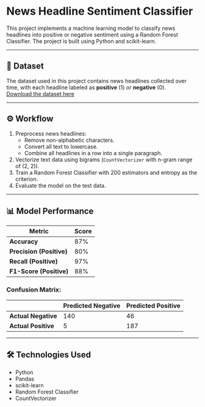 # News Headline Sentiment Classifier

This project implements a machine learning model to classify news headlines into positive or negative sentiment using a Random Forest Classifier. The project is built using Python and scikit-learn.

---

## 📁 Dataset
The dataset used in this project contains news headlines collected over time, with each headline labeled as **positive** (1) or **negative** (0).  
[Download the dataset here](https://www.kaggle.com/datasets/siddharthtyagi/news-headlines-dataset-for-stock-sentiment-analyze)

---

## ⚙️ Workflow
1. Preprocess news headlines:
   - Remove non-alphabetic characters.
   - Convert all text to lowercase.
   - Combine all headlines in a row into a single paragraph.
2. Vectorize text data using bigrams (`CountVectorizer` with n-gram range of (2, 2)).
3. Train a Random Forest Classifier with 200 estimators and entropy as the criterion.
4. Evaluate the model on the test data.

---

## 📊 Model Performance
| Metric                 | Score |
|-------------------------|-------|
| **Accuracy**            | 87%   |
| **Precision (Positive)**| 80%   |
| **Recall (Positive)**   | 97%   |
| **F1-Score (Positive)** | 88%   |

### Confusion Matrix:
|          | Predicted Negative | Predicted Positive |
|----------|--------------------|--------------------|
| **Actual Negative** | 140                  | 46                   |
| **Actual Positive** | 5                    | 187                  |

---

## 🛠️ Technologies Used
- Python
- Pandas
- scikit-learn
- Random Forest Classifier
- CountVectorizer

